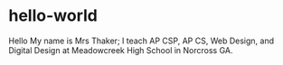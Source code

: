# hello-world
Hello My name is Mrs Thaker; I teach AP CSP, AP CS, Web Design, and Digital Design at Meadowcreek High School in Norcross GA.
